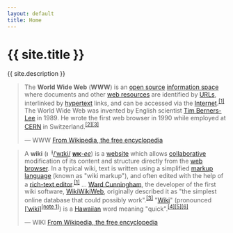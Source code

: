 ```yaml
---
layout: default
title: Home
---
```


# {{ site.title }}
{{ site.description }}

> The **World Wide Web** (**WWW**) is an <a href="https://en.wikipedia.org/wiki/World_Wide_Web/wiki/Open_source" title="Open source">open source</a> <a href="https://en.wikipedia.org/wiki/World_Wide_Web/wiki/Information_space" title="Information space">information space</a> where documents and other <a href="https://en.wikipedia.org/wiki/World_Wide_Web/wiki/Web_resource" title="Web resource">web resources</a> are identified by <a href="https://en.wikipedia.org/wiki/World_Wide_Web/wiki/URL" title="URL" class="mw-redirect">URLs</a>, interlinked by <a href="https://en.wikipedia.org/wiki/World_Wide_Web/wiki/Hypertext" title="Hypertext">hypertext</a> links, and can be accessed via the <a href="https://en.wikipedia.org/wiki/World_Wide_Web/wiki/Internet" title="Internet">Internet</a>.<sup id="cite_ref-1" class="reference"><a href="https://en.wikipedia.org/wiki/World_Wide_Web#cite_note-1">[1]</a></sup> The World Wide Web was invented by English scientist <a href="https://en.wikipedia.org/wiki/World_Wide_Web/wiki/Tim_Berners-Lee" title="Tim Berners-Lee">Tim Berners-Lee</a> in 1989. He wrote the first web browser in 1990 while employed at <a href="https://en.wikipedia.org/wiki/World_Wide_Web/wiki/CERN" title="CERN">CERN</a> in Switzerland.<sup id="cite_ref-2" class="reference"><a href="https://en.wikipedia.org/wiki/World_Wide_Web#cite_note-2">[2]</a></sup><sup id="cite_ref-AHT_3-0" class="reference"><a href="https://en.wikipedia.org/wiki/World_Wide_Web#cite_note-AHT-3">[3]</a></sup>
>
> &mdash; WWW [From Wikipedia, the free encyclopedia](https://en.wikipedia.org/wiki/World_Wide_Web)

> A <b>wiki</b> (<span class="nowrap"><span class="noexcerpt"><a href="https://upload.wikimedia.org/wikipedia/commons/4/46/En-us-wiki.ogg" title="Listen"><img alt="Listen" src="//upload.wikimedia.org/wikipedia/commons/thumb/3/3b/Speakerlink-new.svg/11px-Speakerlink-new.svg.png" width="11" height="11" srcset="//upload.wikimedia.org/wikipedia/commons/thumb/3/3b/Speakerlink-new.svg/17px-Speakerlink-new.svg.png 1.5x, //upload.wikimedia.org/wikipedia/commons/thumb/3/3b/Speakerlink-new.svg/22px-Speakerlink-new.svg.png 2x" data-file-width="11" data-file-height="11"></a><sup><span class="IPA" style="color:#00e;font:bold 80% sans-serif;padding:0 .1em"><a href="https://en.wikipedia.org/wiki/File:En-us-wiki.ogg" title="File:En-us-wiki.ogg">i</a></span></sup></span><span class="IPA nopopups"><a href="https://en.wikipedia.org/wiki/Help:IPA_for_English" title="Help:IPA for English">/<span style="border-bottom:1px dotted"><span title="/ˈ/ primary stress follows">ˈ</span><span title="'w' in 'wind'">w</span><span title="/ɪ/ short 'i' in 'bid'">ɪ</span><span title="'k' in 'kind'">k</span><span title="/i/ 'y' in 'happy'">i</span></span>/</a></span></span> <span title="English pronunciation respelling"><a href="https://en.wikipedia.org/wiki/Wikipedia:Pronunciation_respelling_key" title="Wikipedia:Pronunciation respelling key" class="mw-redirect"><i><b><span class="smallcaps"><span style="font-variant: small-caps; text-transform: lowercase;">WIK</span></span></b>-ee</i></a></span>) is a <a href="https://en.wikipedia.org/wiki/Website" title="Website">website</a> which allows <a href="https://en.wikipedia.org/wiki/Collaborative_software" title="Collaborative software">collaborative</a> modification of its content and structure directly from the <a href="https://en.wikipedia.org/wiki/Web_browser" title="Web browser">web browser</a>. In a typical wiki, text is written using a simplified <a href="https://en.wikipedia.org/wiki/Markup_language" title="Markup language">markup language</a> (known as "wiki markup"), and often edited with the help of a <a href="https://en.wikipedia.org/wiki/Online_rich-text_editor" title="Online rich-text editor">rich-text editor</a>.<sup id="cite_ref-Britannica_1-0" class="reference"><a href="#cite_note-Britannica-1">[1]</a></sup>
> ...
> <a href="https://en.wikipedia.org/wiki/Ward_Cunningham" title="Ward Cunningham">Ward Cunningham</a>, the developer of the first wiki software, <a href="https://en.wikipedia.org/wiki/WikiWikiWeb" title="WikiWikiWeb">WikiWikiWeb</a>, originally described it as "the simplest online database that could possibly work".<sup id="cite_ref-3" class="reference"><a href="#cite_note-3">[3]</a></sup> "<a href="https://en.wiktionary.org/wiki/wiki#Hawaiian" class="extiw" title="wikt:wiki">Wiki</a>" (pronounced <span title="Representation in the International Phonetic Alphabet (IPA)" class="IPA"><a href="https://en.wikipedia.org/wiki/Help:IPA_for_Hawaiian" title="Help:IPA for Hawaiian">[ˈwiki]</a></span><sup id="cite_ref-4" class="reference"><a href="#cite_note-4">[note 1]</a></sup>) is a <a href="https://en.wikipedia.org/wiki/Hawaiian_language" title="Hawaiian language">Hawaiian</a> word meaning "quick".<sup id="cite_ref-5" class="reference"><a href="#cite_note-5">[4]</a></sup><sup id="cite_ref-6" class="reference"><a href="#cite_note-6">[5]</a></sup><sup id="cite_ref-7" class="reference"><a href="#cite_note-7">[6]</a></sup>
>
> &mdash; WIKI [From Wikipedia, the free encyclopedia](https://en.wikipedia.org/wiki/World_Wide_Web)